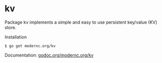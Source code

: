kv
==

Package kv implements a simple and easy to use persistent key/value (KV) store.

Installation

    $ go get modernc.org/kv

Documentation: [godoc.org/modernc.org/kv](http://godoc.org/modernc.org/kv)
